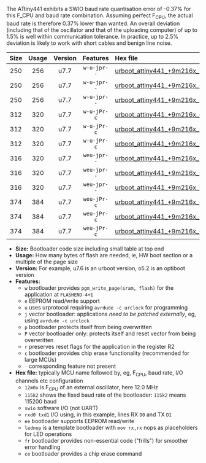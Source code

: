 The ATtiny441 exhibits a SWIO baud rate quantisation error of -0.37% for this F_CPU and baud rate combination. Assuming perfect F<sub>CPU</sub>, the actual baud rate is therefore 0.37% lower than wanted. An overall deviation (including that of the oscillator and that of the uploading computer) of up to 1.5% is well within communication tolerance. In practice, up to 2.5% deviation is likely to work with short cables and benign line noise.

|Size|Usage|Version|Features|Hex file|
|:-:|:-:|:-:|:-:|:--|
|250|256|u7.7|`w-u-jpr--`|[urboot_attiny441_+9m216x_+250k0_swio_rxa2_txa1_lednop.hex](https://raw.githubusercontent.com/stefanrueger/urboot.hex/main/mcus/attiny441/external_oscillator/fcpu_+9m216x/br_+250k0/urboot_attiny441_+9m216x_+250k0_swio_rxa2_txa1_lednop.hex)|
|250|256|u7.7|`w-u-jpr--`|[urboot_attiny441_+9m216x_+250k0_swio_rxa4_txa5_lednop.hex](https://raw.githubusercontent.com/stefanrueger/urboot.hex/main/mcus/attiny441/external_oscillator/fcpu_+9m216x/br_+250k0/urboot_attiny441_+9m216x_+250k0_swio_rxa4_txa5_lednop.hex)|
|250|256|u7.7|`w-u-jpr--`|[urboot_attiny441_+9m216x_+250k0_swio_rxb2_txa7_lednop.hex](https://raw.githubusercontent.com/stefanrueger/urboot.hex/main/mcus/attiny441/external_oscillator/fcpu_+9m216x/br_+250k0/urboot_attiny441_+9m216x_+250k0_swio_rxb2_txa7_lednop.hex)|
|312|320|u7.7|`w-u-jPr-c`|[urboot_attiny441_+9m216x_+250k0_swio_rxa2_txa1_lednop_fr_ce.hex](https://raw.githubusercontent.com/stefanrueger/urboot.hex/main/mcus/attiny441/external_oscillator/fcpu_+9m216x/br_+250k0/urboot_attiny441_+9m216x_+250k0_swio_rxa2_txa1_lednop_fr_ce.hex)|
|312|320|u7.7|`w-u-jPr-c`|[urboot_attiny441_+9m216x_+250k0_swio_rxa4_txa5_lednop_fr_ce.hex](https://raw.githubusercontent.com/stefanrueger/urboot.hex/main/mcus/attiny441/external_oscillator/fcpu_+9m216x/br_+250k0/urboot_attiny441_+9m216x_+250k0_swio_rxa4_txa5_lednop_fr_ce.hex)|
|312|320|u7.7|`w-u-jPr-c`|[urboot_attiny441_+9m216x_+250k0_swio_rxb2_txa7_lednop_fr_ce.hex](https://raw.githubusercontent.com/stefanrueger/urboot.hex/main/mcus/attiny441/external_oscillator/fcpu_+9m216x/br_+250k0/urboot_attiny441_+9m216x_+250k0_swio_rxb2_txa7_lednop_fr_ce.hex)|
|316|320|u7.7|`weu-jpr--`|[urboot_attiny441_+9m216x_+250k0_swio_rxa2_txa1_ee_lednop.hex](https://raw.githubusercontent.com/stefanrueger/urboot.hex/main/mcus/attiny441/external_oscillator/fcpu_+9m216x/br_+250k0/urboot_attiny441_+9m216x_+250k0_swio_rxa2_txa1_ee_lednop.hex)|
|316|320|u7.7|`weu-jpr--`|[urboot_attiny441_+9m216x_+250k0_swio_rxa4_txa5_ee_lednop.hex](https://raw.githubusercontent.com/stefanrueger/urboot.hex/main/mcus/attiny441/external_oscillator/fcpu_+9m216x/br_+250k0/urboot_attiny441_+9m216x_+250k0_swio_rxa4_txa5_ee_lednop.hex)|
|316|320|u7.7|`weu-jpr--`|[urboot_attiny441_+9m216x_+250k0_swio_rxb2_txa7_ee_lednop.hex](https://raw.githubusercontent.com/stefanrueger/urboot.hex/main/mcus/attiny441/external_oscillator/fcpu_+9m216x/br_+250k0/urboot_attiny441_+9m216x_+250k0_swio_rxb2_txa7_ee_lednop.hex)|
|374|384|u7.7|`weu-jPr-c`|[urboot_attiny441_+9m216x_+250k0_swio_rxa2_txa1_ee_lednop_fr_ce.hex](https://raw.githubusercontent.com/stefanrueger/urboot.hex/main/mcus/attiny441/external_oscillator/fcpu_+9m216x/br_+250k0/urboot_attiny441_+9m216x_+250k0_swio_rxa2_txa1_ee_lednop_fr_ce.hex)|
|374|384|u7.7|`weu-jPr-c`|[urboot_attiny441_+9m216x_+250k0_swio_rxa4_txa5_ee_lednop_fr_ce.hex](https://raw.githubusercontent.com/stefanrueger/urboot.hex/main/mcus/attiny441/external_oscillator/fcpu_+9m216x/br_+250k0/urboot_attiny441_+9m216x_+250k0_swio_rxa4_txa5_ee_lednop_fr_ce.hex)|
|374|384|u7.7|`weu-jPr-c`|[urboot_attiny441_+9m216x_+250k0_swio_rxb2_txa7_ee_lednop_fr_ce.hex](https://raw.githubusercontent.com/stefanrueger/urboot.hex/main/mcus/attiny441/external_oscillator/fcpu_+9m216x/br_+250k0/urboot_attiny441_+9m216x_+250k0_swio_rxb2_txa7_ee_lednop_fr_ce.hex)|

- **Size:** Bootloader code size including small table at top end
- **Usage:** How many bytes of flash are needed, ie, HW boot section or a multiple of the page size
- **Version:** For example, u7.6 is an urboot version, o5.2 is an optiboot version
- **Features:**
  + `w` bootloader provides `pgm_write_page(sram, flash)` for the application at `FLASHEND-4+1`
  + `e` EEPROM read/write support
  + `u` uses urprotocol requiring `avrdude -c urclock` for programming
  + `j` vector bootloader: applications *need to be patched externally*, eg, using `avrdude -c urclock`
  + `p` bootloader protects itself from being overwritten
  + `P` vector bootloader only: protects itself and reset vector from being overwritten
  + `r` preserves reset flags for the application in the register R2
  + `c` bootloader provides chip erase functionality (recommended for large MCUs)
  + `-` corresponding feature not present
- **Hex file:** typically MCU name followed by, eg, F<sub>CPU</sub>, baud rate, I/O channels etc configuration
  + `12m0x` is F<sub>CPU</sub> of an external oscillator, here 12.0 MHz
  + `115k2` shows the fixed baud rate of the bootloader: `115k2` means 115200 baud
  + `swio` software I/O (not UART)
  + `rxd0 txd1` I/O using, in this example, lines RX `D0` and TX `D1`
  + `ee` bootloader supports EEPROM read/write
  + `lednop` is a template bootloader with `mov rx,rx` nops as placeholders for LED operations
  + `fr` bootloader provides non-essential code ("frills") for smoother error handling
  + `ce` bootloader provides a chip erase command

